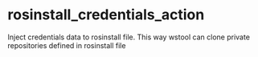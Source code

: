 # rosinstall_credentials_action
Inject credentials data to rosinstall file. This way wstool can clone private repositories defined in rosinstall file

